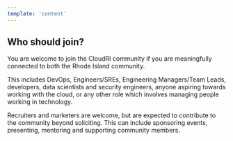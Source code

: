```yaml
---
template: 'content'
---
```


## Who should join?

You are welcome to join the CloudRI community if you are meaningfully connected to both the Rhode Island community.

This includes DevOps, Engineers/SREs, Engineering Managers/Team Leads, developers, data scientists and security engineers, anyone aspiring towards working with the cloud, or any other role which involves managing people working in technology.

Recruiters and marketers are welcome, but are expected to contribute to the community beyond soliciting.  This can include sponsoring events, presenting, mentoring and supporting community members.

